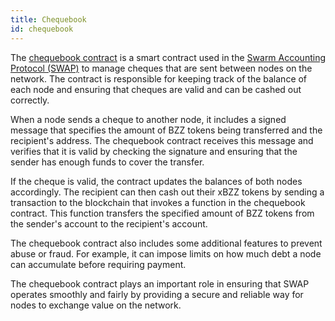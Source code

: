 ```yaml
---
title: Chequebook
id: chequebook
---
```


The [chequebook contract](https://github.com/ethersphere/swap-swear-and-swindle/blob/master/contracts/ERC20SimpleSwap.sol) is a smart contract used in the [Swarm Accounting Protocol (SWAP)](/docs/learn/technology/swap) to manage cheques that are sent between nodes on the network. The contract is responsible for keeping track of the balance of each node and ensuring that cheques are valid and can be cashed out correctly.

When a node sends a cheque to another node, it includes a signed message that specifies the amount of BZZ tokens being transferred and the recipient's address. The chequebook contract receives this message and verifies that it is valid by checking the signature and ensuring that the sender has enough funds to cover the transfer.

If the cheque is valid, the contract updates the balances of both nodes accordingly. The recipient can then cash out their xBZZ tokens by sending a transaction to the blockchain that invokes a function in the chequebook contract. This function transfers the specified amount of BZZ tokens from the sender's account to the recipient's account.

The chequebook contract also includes some additional features to prevent abuse or fraud. For example, it can impose limits on how much debt a node can accumulate before requiring payment.

The chequebook contract plays an important role in ensuring that SWAP operates smoothly and fairly by providing a secure and reliable way for nodes to exchange value on the network.